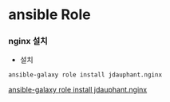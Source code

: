 # ansible Role

### nginx 설치

- 설치
```
ansible-galaxy role install jdauphant.nginx
```

[ansible-galaxy role install jdauphant.nginx](https://github.com/jdauphant/ansible-role-nginx)